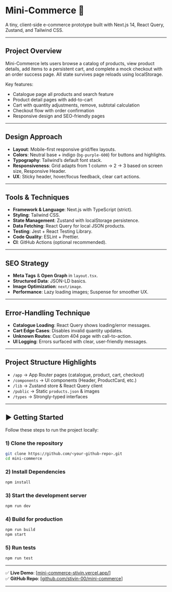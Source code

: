 # Mini-Commerce 🛒

A tiny, client-side e-commerce prototype built with Next.js 14, React Query, Zustand, and Tailwind CSS.

---

## Project Overview

Mini-Commerce lets users browse a catalog of products, view product details, add items to a persistent cart, and complete a mock checkout with an order success page. All state survives page reloads using localStorage.

Key features:

- Catalogue page all products and search feature
- Product detail pages with add-to-cart
- Cart with quantity adjustments, remove, subtotal calculation
- Checkout flow with order confirmation
- Responsive design and SEO-friendly pages

---

## Design Approach

- **Layout**: Mobile-first responsive grid/flex layouts.
- **Colors**: Neutral base + indigo (`bg-purple-600`) for buttons and highlights.
- **Typography**: Tailwind’s default font stack.
- **Responsiveness**: Grid adapts from 1 column → 2 → 3 based on screen size, Responsive Header.
- **UX**: Sticky header, hover/focus feedback, clear cart actions.

---

## Tools & Techniques

- **Framework & Language**: Next.js with TypeScript (strict).
- **Styling**: Tailwind CSS.
- **State Management**: Zustand with localStorage persistence.
- **Data Fetching**: React Query for local JSON products.
- **Testing**: Jest + React Testing Library.
- **Code Quality**: ESLint + Prettier.
- **CI**: GitHub Actions (optional recommended).

---

## SEO Strategy

- **Meta Tags** & **Open Graph** in `layout.tsx`.
- **Structured Data**: JSON-LD basics.
- **Image Optimization**: `next/image`.
- **Performance**: Lazy loading images; Suspense for smoother UX.

---

## Error-Handling Technique

- **Catalogue Loading**: React Query shows loading/error messages.
- **Cart Edge Cases**: Disables invalid quantity updates.
- **Unknown Routes**: Custom 404 page with call-to-action.
- **UI Logging**: Errors surfaced with clear, user-friendly messages.

---

## Project Structure Highlights

- `/app` → App Router pages (catalogue, product, cart, checkout)
- `/components` → UI components (Header, ProductCard, etc.)
- `/lib` → Zustand store & React Query client
- `/public` → Static `products.json` & images
- `/types` → Strongly-typed interfaces

---

## ▶️ Getting Started

Follow these steps to run the project locally:

### 1) Clone the repository

```bash
git clone https://github.com/<your-github-repo>.git
cd mini-commerce
```

### 2) Install Dependencies

```bash
npm install
```

### 3) Start the development server

```bash
npm run dev
```

### 4) Build for production

```bash
npm run build
npm start
```

### 5) Run tests

```bash
npm run test
```

---

✅ **Live Demo**: [[mini-commerce-stivin.vercel.app/](https://mini-commerce-stivin.vercel.app/)]  
✅ **GitHub Repo**: [[github.com/stivin-00/mini-commerce](https://github.com/stivin-00/mini-commerce)]

---
